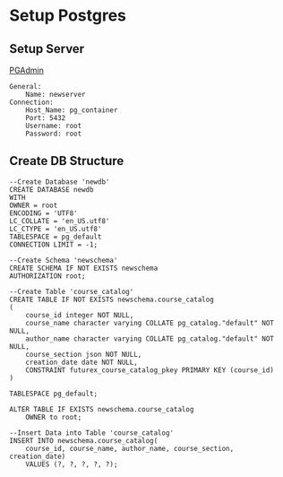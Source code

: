 # Setup Postgres

## Setup Server

[PGAdmin](http://localhost:5050/)

    General:
        Name: newserver
    Connection:
        Host_Name: pg_container
        Port: 5432
        Username: root
        Password: root

## Create DB Structure

    --Create Database 'newdb'
    CREATE DATABASE newdb
    WITH 
    OWNER = root
    ENCODING = 'UTF8'
    LC_COLLATE = 'en_US.utf8'
    LC_CTYPE = 'en_US.utf8'
    TABLESPACE = pg_default
    CONNECTION LIMIT = -1;

    --Create Schema 'newschema'
    CREATE SCHEMA IF NOT EXISTS newschema
    AUTHORIZATION root;

    --Create Table 'course_catalog'
    CREATE TABLE IF NOT EXISTS newschema.course_catalog
    (
        course_id integer NOT NULL,
        course_name character varying COLLATE pg_catalog."default" NOT NULL,
        author_name character varying COLLATE pg_catalog."default" NOT NULL,
        course_section json NOT NULL,
        creation_date date NOT NULL,
        CONSTRAINT futurex_course_catalog_pkey PRIMARY KEY (course_id)
    )

    TABLESPACE pg_default;

    ALTER TABLE IF EXISTS newschema.course_catalog
        OWNER to root;

    --Insert Data into Table 'course_catalog'
    INSERT INTO newschema.course_catalog(
        course_id, course_name, author_name, course_section, creation_date)
        VALUES (?, ?, ?, ?, ?);
